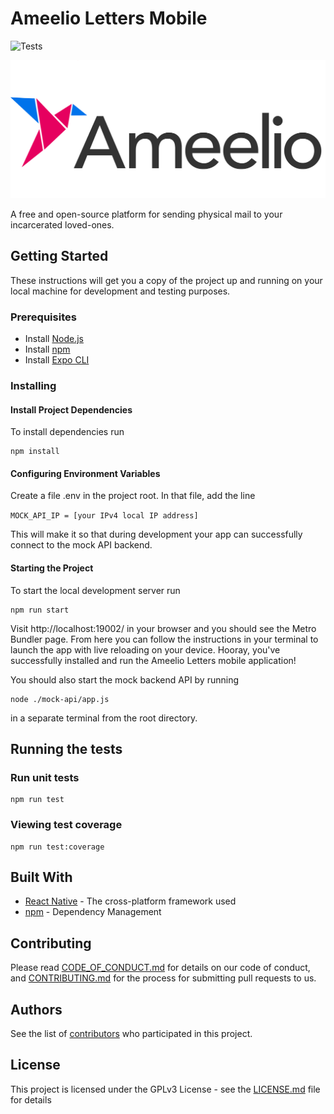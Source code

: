 # Ameelio Letters Mobile

![Tests](https://github.com/AmeelioDev/letters-mobile/workflows/Tests/badge.svg)

![Ameelio Letters Logo](./src/assets/Ameelio_Logo.png)

A free and open-source platform for sending physical mail to your incarcerated loved-ones.

## Getting Started

These instructions will get you a copy of the project up and running on your local machine for development and testing purposes.

### Prerequisites

- Install [Node.js](https://nodejs.org/en/)
- Install [npm](https://www.npmjs.com/get-npm)
- Install [Expo CLI](https://docs.expo.io/workflow/expo-cli/)

### Installing

#### Install Project Dependencies

To install dependencies run

```
npm install
```

#### Configuring Environment Variables

Create a file .env in the project root. In that file, add the line

`MOCK_API_IP = [your IPv4 local IP address]`

This will make it so that during development your app can successfully connect to the mock API backend.

#### Starting the Project

To start the local development server run

```
npm run start
```

Visit http://localhost:19002/ in your browser and you should see the Metro Bundler page. From here you can follow the instructions in your terminal to launch the app with live reloading on your device. Hooray, you've successfully installed and run the Ameelio Letters mobile application!

You should also start the mock backend API by running

```
node ./mock-api/app.js
```

in a separate terminal from the root directory.

## Running the tests

### Run unit tests

```
npm run test
```

### Viewing test coverage

```
npm run test:coverage
```

## Built With

- [React Native](https://reactnative.dev/) - The cross-platform framework used
- [npm](https://reactnative.dev/) - Dependency Management

## Contributing

Please read [CODE_OF_CONDUCT.md](CODE_OF_CONDUCT.md) for details on our code of conduct, and [CONTRIBUTING.md](CONTRIBUTING.md) for the process for submitting pull requests to us.

## Authors

See the list of [contributors](https://github.com/AmeelioDev/letters/contributors) who participated in this project.

## License

This project is licensed under the GPLv3 License - see the [LICENSE.md](LICENSE.md) file for details
